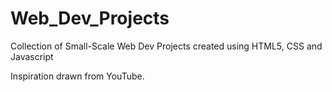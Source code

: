 # Web_Dev_Projects
Collection of Small-Scale Web Dev Projects created using HTML5, CSS and Javascript

Inspiration drawn from YouTube.
